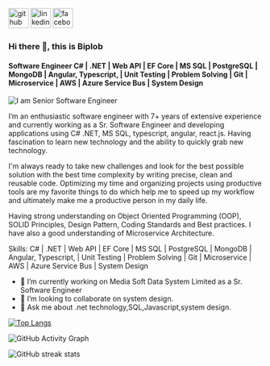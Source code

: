 
[<img src='https://cdn.jsdelivr.net/npm/simple-icons@3.0.1/icons/github.svg' alt='github' height='40'>](https://github.com/biplobpustcse)  [<img src='https://cdn.jsdelivr.net/npm/simple-icons@3.0.1/icons/linkedin.svg' alt='linkedin' height='40'>](https://www.linkedin.com/in/biplobpustcse/)  [<img src='https://cdn.jsdelivr.net/npm/simple-icons@3.0.1/icons/facebook.svg' alt='facebook' height='40'>](https://www.facebook.com/biplobpustcse)  
### Hi there 👋, this is Biplob
#### Software Engineer C# | .NET | Web API | EF Core | MS SQL | PostgreSQL | MongoDB | Angular, Typescript, | Unit Testing | Problem Solving | Git | Microservice | AWS | Azure Service Bus | System Design
![I am Senior Software Engineer](https://media.licdn.com/dms/image/D5616AQGIMbISAHvwgA/profile-displaybackgroundimage-shrink_350_1400/0/1699757084482?e=1706140800&v=beta&t=NxvOMF42h10i76CLWYUHVD5T-57QLTk-5seiu9ljMAM)

I’m an enthusiastic software engineer with 7+ years of extensive experience and currently working as a Sr. Software Engineer and developing applications using C# .NET, MS SQL, typescript, angular, react.js. Having fascination to learn new technology and the ability to quickly grab new technology.

I'm always ready to take new challenges and look for the best possible solution with the best time complexity by writing precise, clean and reusable code. Optimizing my time and organizing projects using productive tools are my favorite things to do which help me to speed up my workflow and ultimately make me a productive person in my daily life.

Having strong understanding on Object Oriented Programming (OOP), SOLID Principles, Design Pattern, Coding Standards and Best practices. I have also a good understanding of Microservice Architecture.

Skills: C# | .NET | Web API | EF Core | MS SQL | PostgreSQL | MongoDB | Angular, Typescript, | Unit Testing | Problem Solving | Git | Microservice | AWS | Azure Service Bus | System Design

- 🔭 I’m currently working on Media Soft Data System Limited as a Sr. Software Engineer
- 👯 I’m looking to collaborate on system design.
- 💬 Ask me about  .net technology,SQL,Javascript,system design.



[![Top Langs](https://github-readme-stats.vercel.app/api/top-langs/?username=biplobpustcse)](https://github.com/anuraghazra/github-readme-stats)

<!-- ![GitHub stats](https://github-readme-stats.vercel.app/api?username=biplobpustcse&show_icons=true) -->

![GitHub Activity Graph](https://activity-graph.herokuapp.com/graph?username=biplobpustcse)  

![GitHub streak stats](https://github-readme-streak-stats.herokuapp.com/?user=biplobpustcse)  


